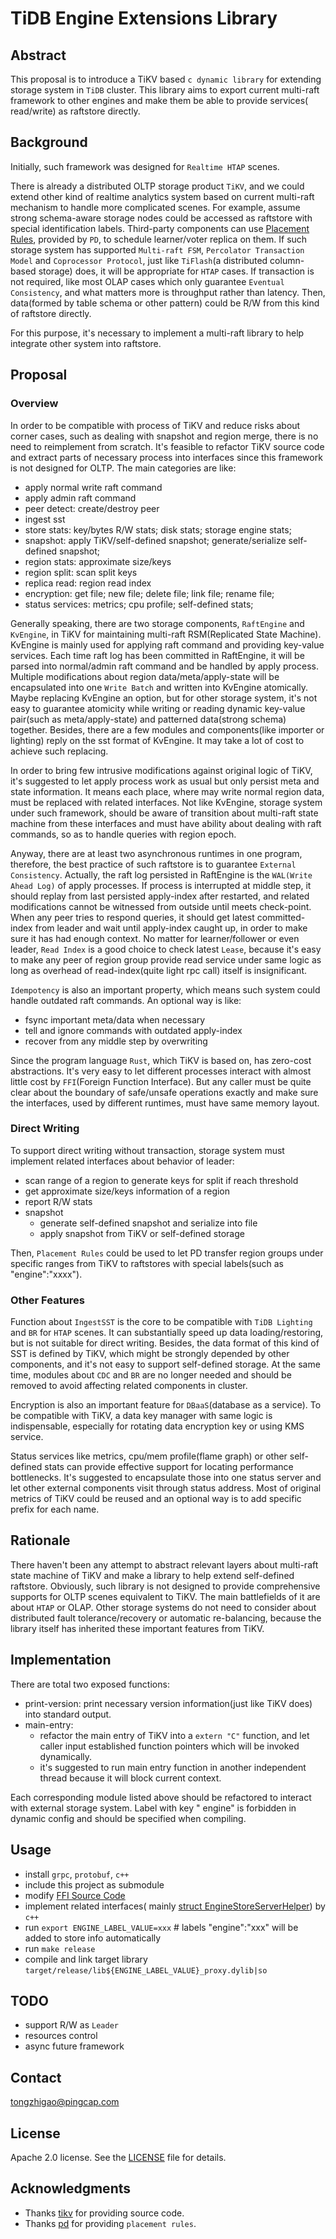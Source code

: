 # TiDB Engine Extensions Library

## Abstract

This proposal is to introduce a TiKV based `c dynamic library` for extending storage system in `TiDB` cluster. This
library aims to export current multi-raft framework to other engines and make them be able to provide services(
read/write) as raftstore directly.

## Background

Initially, such framework was designed for `Realtime HTAP` scenes.

There is already a distributed OLTP storage product `TiKV`, and we could extend other kind of realtime analytics system
based on current multi-raft mechanism to handle more complicated scenes. For example, assume strong schema-aware storage
nodes could be accessed as raftstore with special identification labels. Third-party components can
use [Placement Rules](https://docs.pingcap.com/tidb/stable/configure-placement-rules), provided by `PD`, to schedule
learner/voter replica on them. If such storage system has supported `Multi-raft FSM`, `Percolator Transaction Model`
and `Coprocessor Protocol`, just like `TiFlash`(a distributed column-based storage) does, it will be appropriate
for `HTAP` cases. If transaction is not required, like most OLAP cases which only guarantee `Eventual Consistency`, and
what matters more is throughput rather than latency. Then, data(formed by table schema or other pattern) could be R/W
from this kind of raftstore directly.

For this purpose, it's necessary to implement a multi-raft library to help integrate other system into raftstore.

## Proposal

### Overview

In order to be compatible with process of TiKV and reduce risks about corner cases, such as dealing with snapshot and
region merge, there is no need to reimplement from scratch. It's feasible to refactor TiKV source code and extract parts
of necessary process into interfaces since this framework is not designed for OLTP. The main categories are like:

- apply normal write raft command
- apply admin raft command
- peer detect: create/destroy peer
- ingest sst
- store stats: key/bytes R/W stats; disk stats; storage engine stats;
- snapshot: apply TiKV/self-defined snapshot; generate/serialize self-defined snapshot;
- region stats: approximate size/keys
- region split: scan split keys
- replica read: region read index
- encryption: get file; new file; delete file; link file; rename file;
- status services: metrics; cpu profile; self-defined stats;

Generally speaking, there are two storage components, `RaftEngine` and `KvEngine`, in TiKV for maintaining multi-raft
RSM(Replicated State Machine). KvEngine is mainly used for applying raft command and providing key-value services. Each
time raft log has been committed in RaftEngine, it will be parsed into normal/admin raft command and be handled by apply
process. Multiple modifications about region data/meta/apply-state will be encapsulated into one `Write Batch` and
written into KvEngine atomically. Maybe replacing KvEngine an option, but for other storage system, it's not easy to
guarantee atomicity while writing or reading dynamic key-value pair(such as meta/apply-state) and patterned data(strong
schema) together. Besides, there are a few modules and components(like importer or lighting) reply on the sst format of
KvEngine. It may take a lot of cost to achieve such replacing.

In order to bring few intrusive modifications against original logic of TiKV, it's suggested to let apply process work
as usual but only persist meta and state information. It means each place, where may write normal region data, must be
replaced with related interfaces. Not like KvEngine, storage system under such framework, should be aware of transition
about multi-raft state machine from these interfaces and must have ability about dealing with raft commands, so as to
handle queries with region epoch.

Anyway, there are at least two asynchronous runtimes in one program, therefore, the best practice of such raftstore is
to guarantee `External Consistency`. Actually, the raft log persisted in RaftEngine is the `WAL(Write Ahead Log)` of
apply processes. If process is interrupted at middle step, it should replay from last persisted apply-index after
restarted, and related modifications cannot be witnessed from outside until meets check-point. When any peer tries to
respond queries, it should get latest committed-index from leader and wait until apply-index caught up, in order to make
sure it has had enough context. No matter for learner/follower or even leader, `Read Index` is a good choice to check
latest `Lease`, because it's easy to make any peer of region group provide read service under same logic as long as
overhead of read-index(quite light rpc call) itself is insignificant.

`Idempotency` is also an important property, which means such system could handle outdated raft commands. An optional
way is like:

- fsync important meta/data when necessary
- tell and ignore commands with outdated apply-index
- recover from any middle step by overwriting

Since the program language `Rust`, which TiKV is based on, has zero-cost abstractions. It's very easy to let different
processes interact with almost little cost by `FFI`(Foreign Function Interface). But any caller must be quite clear
about the boundary of safe/unsafe operations exactly and make sure the interfaces, used by different runtimes, must have
same memory layout.

### Direct Writing

To support direct writing without transaction, storage system must implement related interfaces about behavior of
leader:

- scan range of a region to generate keys for split if reach threshold
- get approximate size/keys information of a region
- report R/W stats
- snapshot
    - generate self-defined snapshot and serialize into file
    - apply snapshot from TiKV or self-defined storage

Then, `Placement Rules` could be used to let PD transfer region groups under specific ranges from TiKV to raftstores
with special labels(such as "engine":"xxxx").

### Other Features

Function about `IngestSST` is the core to be compatible with `TiDB Lighting` and `BR` for `HTAP` scenes. It can
substantially speed up data loading/restoring, but is not suitable for direct writing. Besides, the data format of this
kind of SST is defined by TiKV, which might be strongly depended by other components, and it's not easy to support
self-defined storage. At the same time, modules about `CDC` and `BR` are no longer needed and should be removed to avoid
affecting related components in cluster.

Encryption is also an important feature for `DBaaS`(database as a service). To be compatible with TiKV, a data key
manager with same logic is indispensable, especially for rotating data encryption key or using KMS service.

Status services like metrics, cpu/mem profile(flame graph) or other self-defined stats can provide effective support for
locating performance bottlenecks. It's suggested to encapsulate those into one status server and let other external
components visit through status address. Most of original metrics of TiKV could be reused and an optional way is to add
specific prefix for each name.

## Rationale

There haven't been any attempt to abstract relevant layers about multi-raft state machine of TiKV and make a library to
help extend self-defined raftstore. Obviously, such library is not designed to provide comprehensive supports for OLTP
scenes equivalent to TiKV. The main battlefields of it are about `HTAP` or OLAP. Other storage systems do not need to
consider about distributed fault tolerance/recovery or automatic re-balancing, because the library itself has inherited
these important features from TiKV.

## Implementation

There are total two exposed functions:

- print-version: print necessary version information(just like TiKV does) into standard output.
- main-entry:
    - refactor the main entry of TiKV into a `extern "C"` function, and let caller input established function pointers
      which will be invoked dynamically.
    - it's suggested to run main entry function in another independent thread because it will block current context.

Each corresponding module listed above should be refactored to interact with external storage system. Label with key "
engine" is forbidden in dynamic config and should be specified when compiling.

## Usage

- install `grpc`, `protobuf`, `c++`
- include this project as submodule
- modify [FFI Source Code](raftstore-proxy/ffi/src/RaftStoreProxyFFI)
- implement related interfaces(
  mainly [struct EngineStoreServerHelper](raftstore-proxy/ffi/src/RaftStoreProxyFFI/ProxyFFI.h)) by `c++`
- run `export ENGINE_LABEL_VALUE=xxx` # labels "engine":"xxx" will be added to store info automatically
- run `make release`
- compile and link target library `target/release/lib${ENGINE_LABEL_VALUE}_proxy.dylib|so`

## TODO

- support R/W as `Leader`
- resources control
- async future framework

## Contact

[tongzhigao@pingcap.com](mailto:tongzhigao@pingcap.com)

## License

Apache 2.0 license. See the [LICENSE](./LICENSE) file for details.

## Acknowledgments

- Thanks [tikv](https://github.com/tikv/tikv) for providing source code.
- Thanks [pd](https://github.com/tikv/pd) for providing `placement rules`.
